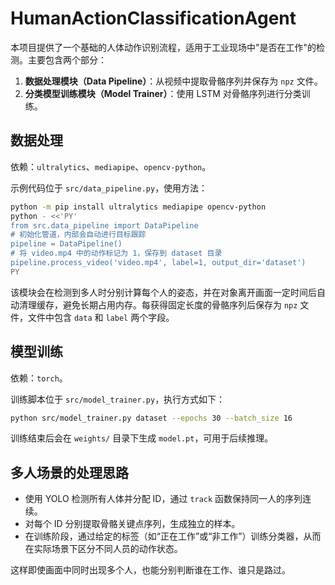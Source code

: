 # HumanActionClassificationAgent

本项目提供了一个基础的人体动作识别流程，适用于工业现场中"是否在工作"的检测。主要包含两个部分：

1. **数据处理模块（Data Pipeline）**：从视频中提取骨骼序列并保存为 `npz` 文件。
2. **分类模型训练模块（Model Trainer）**：使用 LSTM 对骨骼序列进行分类训练。

## 数据处理

依赖：`ultralytics`、`mediapipe`、`opencv-python`。

示例代码位于 `src/data_pipeline.py`，使用方法：

```bash
python -m pip install ultralytics mediapipe opencv-python
python - <<'PY'
from src.data_pipeline import DataPipeline
# 初始化管道，内部会自动进行目标跟踪
pipeline = DataPipeline()
# 将 video.mp4 中的动作标记为 1，保存到 dataset 目录
pipeline.process_video('video.mp4', label=1, output_dir='dataset')
PY
```

该模块会在检测到多人时分别计算每个人的姿态，并在对象离开画面一定时间后自动清理缓存，避免长期占用内存。每获得固定长度的骨骼序列后保存为 `npz` 文件，文件中包含 `data` 和 `label` 两个字段。

## 模型训练

依赖：`torch`。

训练脚本位于 `src/model_trainer.py`，执行方式如下：

```bash
python src/model_trainer.py dataset --epochs 30 --batch_size 16
```

训练结束后会在 `weights/` 目录下生成 `model.pt`，可用于后续推理。

## 多人场景的处理思路

- 使用 YOLO 检测所有人体并分配 ID，通过 `track` 函数保持同一人的序列连续。
- 对每个 ID 分别提取骨骼关键点序列，生成独立的样本。
- 在训练阶段，通过给定的标签（如“正在工作”或“非工作”）训练分类器，从而在实际场景下区分不同人员的动作状态。

这样即使画面中同时出现多个人，也能分别判断谁在工作、谁只是路过。 
